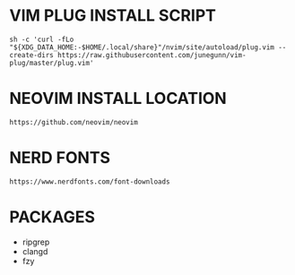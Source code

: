 # VIM PLUG INSTALL SCRIPT

`sh -c 'curl -fLo "${XDG_DATA_HOME:-$HOME/.local/share}"/nvim/site/autoload/plug.vim --create-dirs https://raw.githubusercontent.com/junegunn/vim-plug/master/plug.vim'`

# NEOVIM INSTALL LOCATION

`https://github.com/neovim/neovim`

# NERD FONTS

`https://www.nerdfonts.com/font-downloads`

# PACKAGES

- ripgrep
- clangd
- fzy
